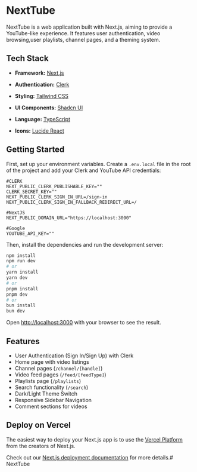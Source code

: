 # NextTube

NextTube is a web application built with Next.js, aiming to provide a YouTube-like experience. It features user authentication, video browsing,user playlists, channel pages, and a theming system.

## Tech Stack

*   **Framework:** [Next.js](https://nextjs.org/)
*   **Authentication:** [Clerk](https://clerk.com/)
*   **Styling:** [Tailwind CSS](https://tailwindcss.com/)
*   **UI Components:** [Shadcn UI](https://ui.shadcn.com/) 
*   **Language:** [TypeScript](https://www.typescriptlang.org/)

*   **Icons:** [Lucide React](https://lucide.dev/)

## Getting Started

First, set up your environment variables. Create a `.env.local` file in the root of the project and add your Clerk and YouTube API credentials:

```env
#CLERK
NEXT_PUBLIC_CLERK_PUBLISHABLE_KEY=""
CLERK_SECRET_KEY=""
NEXT_PUBLIC_CLERK_SIGN_IN_URL=/sign-in
NEXT_PUBLIC_CLERK_SIGN_IN_FALLBACK_REDIRECT_URL=/

#NextJS
NEXT_PUBLIC_DOMAIN_URL="https://localhost:3000"

#Google
YOUTUBE_API_KEY=""
```

Then, install the dependencies and run the development server:

```bash
npm install
npm run dev
# or
yarn install
yarn dev
# or
pnpm install
pnpm dev
# or
bun install
bun dev
```

Open [http://localhost:3000](http://localhost:3000) with your browser to see the result.


## Features

*   User Authentication (Sign In/Sign Up) with Clerk
*   Home page with video listings
*   Channel pages (`/channel/[handle]`)
*   Video feed pages (`/feed/[feedType]`)
*   Playlists page (`/playlists`)
*   Search functionality (`/search`)
*   Dark/Light Theme Switch
*   Responsive Sidebar Navigation
*   Comment sections for videos


## Deploy on Vercel

The easiest way to deploy your Next.js app is to use the [Vercel Platform](https://vercel.com/new?utm_medium=default-template&filter=next.js&utm_source=create-next-app) from the creators of Next.js.

Check out our [Next.js deployment documentation](https://nextjs.org/docs/app/building-your-application/deploying) for more details.# NextTube
